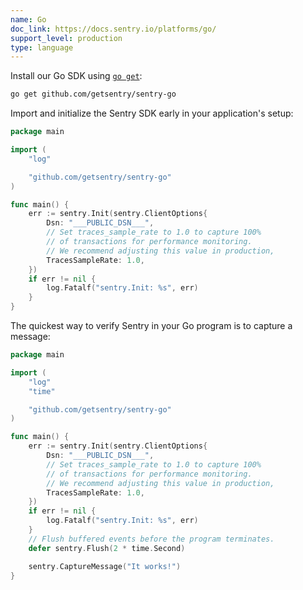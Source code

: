 ```yaml
---
name: Go
doc_link: https://docs.sentry.io/platforms/go/
support_level: production
type: language
---
```


Install our Go SDK using [`go get`](https://golang.org/cmd/go/#hdr-Module_aware_go_get):

```bash
go get github.com/getsentry/sentry-go
```

Import and initialize the Sentry SDK early in your application's setup:

```go
package main

import (
	"log"

	"github.com/getsentry/sentry-go"
)

func main() {
	err := sentry.Init(sentry.ClientOptions{
		Dsn: "___PUBLIC_DSN___",
		// Set traces_sample_rate to 1.0 to capture 100%
		// of transactions for performance monitoring.
		// We recommend adjusting this value in production,
		TracesSampleRate: 1.0,
	})
	if err != nil {
		log.Fatalf("sentry.Init: %s", err)
	}
}
```

The quickest way to verify Sentry in your Go program is to capture a message:

```go
package main

import (
	"log"
	"time"

	"github.com/getsentry/sentry-go"
)

func main() {
	err := sentry.Init(sentry.ClientOptions{
		Dsn: "___PUBLIC_DSN___",
		// Set traces_sample_rate to 1.0 to capture 100%
		// of transactions for performance monitoring.
		// We recommend adjusting this value in production,
		TracesSampleRate: 1.0,
	})
	if err != nil {
		log.Fatalf("sentry.Init: %s", err)
	}
	// Flush buffered events before the program terminates.
	defer sentry.Flush(2 * time.Second)

	sentry.CaptureMessage("It works!")
}
```
